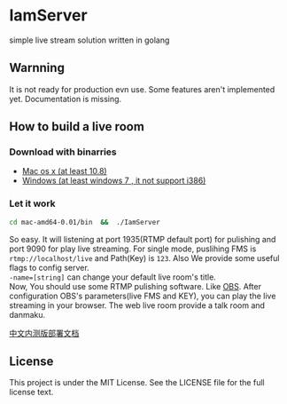 # IamServer
simple live stream solution written in golang

## Warnning
It is not ready for production evn use. Some features aren't implemented yet. Documentation is missing.

## How to build a live room
### Download with binarries
- [Mac os x (at least 10.8)](https://github.com/Alienero/IamServer/releases/download/v0.0.2a/v0.0.2.win.mac.zip)
- [Windows (at least windows 7 , it not support i386)](https://github.com/Alienero/IamServer/releases/download/v0.0.2a/v0.0.2.win.mac.zip)

### Let it work
```bash
cd mac-amd64-0.01/bin  &&  ./IamServer
```
So easy. It will listening at port 1935(RTMP default port) for pulishing and port 9090 for play live streaming. For single mode, puslihing FMS is `rtmp://localhost/live` and Path(Key) is `123`. Also We provide some useful flags to config server.     
`-name=[string]` can change your default live room's title.      
 Now, You should use some RTMP pulishing software. Like [OBS](https://obsproject.com/). After configuration OBS's parameters(live FMS and KEY), you can play the live streaming in your browser. The web live room provide a talk room and danmaku.

[中文内测版部署文档](https://ilulu.xyz/post/livebuild/)

##  License
 This project is under the MIT License. See the LICENSE file for the full license text.
